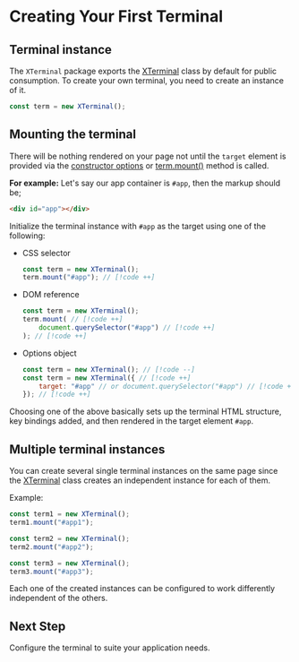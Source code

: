 # Creating Your First Terminal

## Terminal instance

The `XTerminal` package exports the [XTerminal](../api/index.md#xterminal) class by default for public consumption.
To create your own terminal, you need to create an instance of it.

```js
const term = new XTerminal();
```

## Mounting the terminal

There will be nothing rendered on your page not until the `target` element is provided via the [constructor options](../api/index.md#xterminal) or [term.mount()](../api/index.md#term-mount) method is called.

**For example:** Let's say our app container is `#app`, then the markup should be;

```html
<div id="app"></div>
```

Initialize the terminal instance with `#app` as the target using one of the following:

- CSS selector

    ```js
    const term = new XTerminal();
    term.mount("#app"); // [!code ++]
    ```

- DOM reference

    ```js
    const term = new XTerminal();
    term.mount( // [!code ++]
        document.querySelector("#app") // [!code ++]
    ); // [!code ++]
    ```

- Options object

    ```js
    const term = new XTerminal(); // [!code --]
    const term = new XTerminal({ // [!code ++]
        target: "#app" // or document.querySelector("#app") // [!code ++]
    }); // [!code ++]
    ```

Choosing one of the above basically sets up the terminal HTML structure, key bindings added, and then rendered in the target element `#app`.

## Multiple terminal instances

You can create several single terminal instances on the same page since the [XTerminal](../api/index.md#xterminal) class creates an independent instance for each of them.

Example:

```js
const term1 = new XTerminal();
term1.mount("#app1");

const term2 = new XTerminal();
term2.mount("#app2");

const term3 = new XTerminal();
term3.mount("#app3");
```

Each one of the created instances can be configured to work differently independent of the others.

## Next Step

Configure the terminal to suite your application needs.
